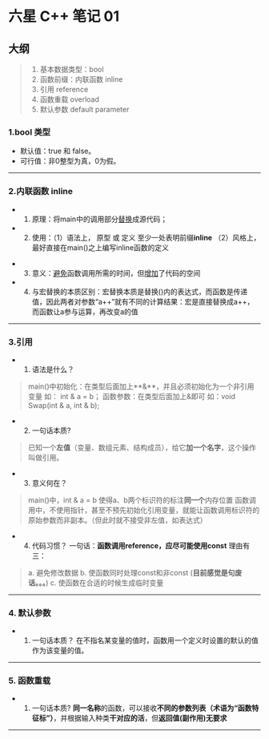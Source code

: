 # 六星 C++ 笔记 01
## 大纲
> 1. 基本数据类型：bool
> 2. 函数前缀：内联函数 inline
> 3. 引用 reference
> 4. 函数重载 overload
> 5. 默认参数 default parameter

### 1.bool 类型
+ 默认值：true 和 false。
+ 可行值：非0整型为真，0为假。

---
### 2.内联函数 inline
+ 1. 原理：将main中的调用部分<u>替换</u>成源代码；
+ 2. 使用：（1）语法上， 原型 或 定义 至少一处表明前缀**inline** 
		（2）风格上，最好直接在main()之上编写inline函数的定义
- 3. 意义：<u>避免</u>函数调用所需的时间，但<u>增加</u>了代码的空间
- 4. 与宏替换的本质区别：宏替换本质是替换()内的表达式，而函数是传递值，因此两者对参数“a++”就有不同的计算结果：宏是直接替换成a++，而函数让a参与运算，再改变a的值

---

### 3.引用

- 1. 语法是什么？ 
> main()中初始化：在类型后面加上**&**，并且必须初始化为一个非引用变量 如： int & a = b；
> 函数参数：在类型后面加上&即可 如：void Swap(int & a, int & b);

- 2. 一句话本质?
> 已知一个**左值**（变量、数组元素、结构成员），给它**加一个名字**，这个操作叫做引用。

- 3. 意义何在？
> main()中，int & a = b 使得a、b两个标识符的标注**同一个**内存位置
> 函数调用中，不使用指针，甚至不预先初始化引用变量，就能让函数调用标识符的原始参数而非副本。（但此时就不接受非左值，如表达式）

- 4. 代码习惯？
一句话：**函数调用reference，应尽可能使用const**
理由有三：
> a. 避免修改数据
> b. 使函数同时处理const和非const (**目前感觉是句废话。。。**)
> c. 使函数在合适的时候生成临时变量

---

### 4. 默认参数

- 1. 一句话本质？
	在不指名某变量的值时，函数用一个定义时设置的默认的值作为该变量的值。

---

### 5. 函数重载

- 1. 一句话本质?
	    **同一名称**的函数，可以接收**不同的参数列表（术语为“函数特征标”）**，并根据输入种类**干对应的活**，但**返回值(副作用)无要求**

---
